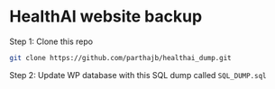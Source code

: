 # HealthAI website backup

Step 1: Clone this repo

```sh
git clone https://github.com/parthajb/healthai_dump.git
```

Step 2: Update WP database with this SQL dump called `SQL_DUMP.sql`